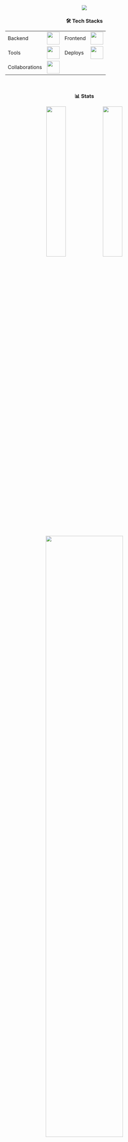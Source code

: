 <div align="center">
<img src = "https://github.com/9bfish8/9bfish8/assets/163974510/392e88ce-f76d-497f-a059-1ebbad55f5bf">
  <h3> 🛠 Tech Stacks </h3>
  <table>
    <tbody>
      <tr>
        <td>Backend</td>
        <td>
          <img src="https://skillicons.dev/icons?i=java,spring,hibernate,mysql" height="40" />
        </td>
        <td>Frontend</td>
        <td>
          <img src="https://skillicons.dev/icons?i=html,css,js,react,bootstrap" height="40" />
        </td>
      </tr>
      <tr>
        <td>Tools</td>
        <td>
          <img src="https://skillicons.dev/icons?i=git,vscode,idea,bash" height="40" />
        </td>
        <td>Deploys</td>
        <td>
          <img src="https://skillicons.dev/icons?i=docker,githubactions,vercel,aws,linux" height="40" />
        </td>
      </tr>
      <tr>
        <td>Collaborations</td>
        <td colspan=3>
          <img src="https://skillicons.dev/icons?i=discord,notion,figma,postman" height="40" />
        </td>
      </tr>
    </tbody>
  </table>
  <br/> 
	
  <h3> 📊 Stats </h3>
  <img src="http://github-profile-summary-cards.vercel.app/api/cards/stats?username=9bfish8&theme=algolia" width="35%" />
		<img src="http://github-profile-summary-cards.vercel.app/api/cards/repos-per-language?username=9bfish8&theme=algolia" width="35%" />
  <img src="http://github-profile-summary-cards.vercel.app/api/cards/profile-details?username=9bfish8&theme=algolia" width="70%" />
  
</div>

